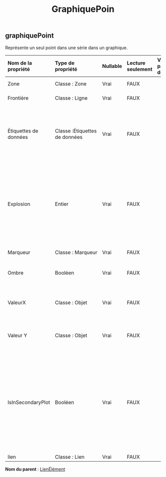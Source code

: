 ﻿---
title: GraphiquePoin
second_title: Aspose.Cells Cloud Documen
type: docs
url: /fr/specification/model/chartpoint/
description: "Aspose.Cells Spécification du modèle cloud : ChartPoint. Gérez sans effort Excel et d'autres feuilles de calcul avec des fonctionnalités telles que l'ouverture, la génération, l'édition, le fractionnement, la fusion, la comparaison et la conversion."
kwords: Excel, Office, feuille de calcul, Cloud REST API, ChartPoint
weight: 50
---
## **graphiquePoint**

 Représente un seul point dans une série dans un graphique.

| Nom de la propriété| Type de propriété| Nullable| Lecture seulement| Valeur par défaut| Description|
|:- |:- |:- |:- |:- |:- |
| Zone| Classe : Zone| Vrai| FAUX|| Obtient la zone.|
| Frontière| Classe : Ligne| Vrai| FAUX|| Obtient la frontière.|
| Étiquettes de données| Classe :Étiquettes de données| Vrai| FAUX|| Renvoie un objet DataLabels qui représente l'étiquette de données associée au point.|
| Explosion| Entier| Vrai| FAUX|| La distance entre une tranche de secteur ouverte et le centre du diagramme à secteurs est exprimée en pourcentage du diamètre du secteur.|
| Marqueur| Classe : Marqueur| Vrai| FAUX|| Obtient le marqueur.|
| Ombre| Booléen| Vrai| FAUX|| Vrai si le point graphique a une ombre.|
| ValeurX| Classe : Objet| Vrai| FAUX|| Obtient ou définit la valeur X du point du graphique.|
| Valeur Y| Classe : Objet| Vrai| FAUX|| Obtient ou définit la valeur Y du point du graphique.|
|IsInSecondaryPlot| Booléen| Vrai| FAUX|| Obtient ou définit une valeur indiquant si ces points de données se trouvent dans le deuxième secteur ou barre d'un secteur ou d'une barre d'un graphique à secteurs.|
| lien| Classe : Lien| Vrai| FAUX|||

**Nom du parent** : [LienÉlément](/specification/model/linkelement)

